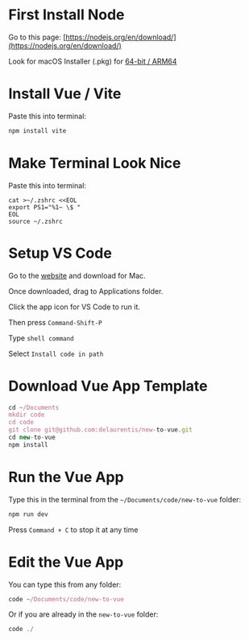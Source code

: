 # First Install Node

Go to this page: [https://nodejs.org/en/download/](https://nodejs.org/en/download/)

Look for macOS Installer (.pkg) for [64-bit / ARM64](https://nodejs.org/dist/v16.15.1/node-v16.15.1.pkg)

# Install Vue / Vite

Paste this into terminal:

```jsx
npm install vite
```

# Make Terminal Look Nice

Paste this into terminal:

```
cat >~/.zshrc <<EOL
export PS1="%1~ \$ "
EOL
source ~/.zshrc
```

# Setup VS Code

Go to the [website](https://code.visualstudio.com) and download for Mac.

Once downloaded, drag to Applications folder.

Click the app icon for VS Code to run it.

Then press `Command-Shift-P`

Type `shell command`

Select `Install code in path`

# Download Vue App Template

```jsx
cd ~/Documents
mkdir code
cd code
git clone git@github.com:delaurentis/new-to-vue.git
cd new-to-vue
npm install
```

# Run the Vue App

Type this in the terminal from the `~/Documents/code/new-to-vue` folder:

```jsx
npm run dev
```

Press `Command + C` to stop it at any time

# Edit the Vue App

You can type this from any folder:

```jsx
code ~/Documents/code/new-to-vue
```

Or if you are already in the `new-to-vue` folder:

```jsx
code ./
```